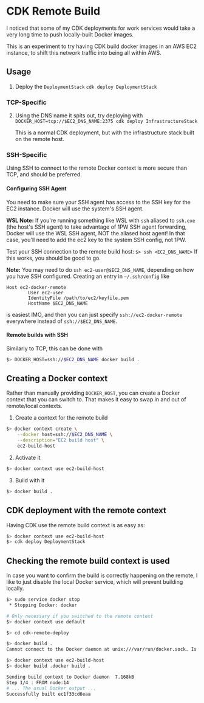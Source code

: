 # CDK Remote Build

I noticed that some of my CDK deployments for work services would take a very long time to push locally-built Docker images.

This is an experiment to try having CDK build docker images in an AWS EC2 instance, to shift this network traffic into being all within AWS.


## Usage

1. Deploy the `DeploymentStack`
    `cdk deploy DeploymentStack`

### TCP-Specific

2. Using the DNS name it spits out, try deploying with
    `DOCKER_HOST=tcp://$EC2_DNS_NAME:2375 cdk deploy InfrastructureStack`
    
    This is a normal CDK deployment, but with the infrastructure stack built on the remote host.

### SSH-Specific

Using SSH to connect to the remote Docker context is more secure than TCP, and should be preferred.

#### Configuring SSH Agent

You need to make sure your SSH agent has access to the SSH key for the EC2 instance. Docker will use the system's SSH agent.

**WSL Note:** If you're running something like WSL with `ssh` aliased to `ssh.exe` (the host's SSH agent) to take advantage of 1PW SSH agent forwarding, Docker will use the WSL SSH agent, NOT the aliased host agent! In that case, you'll need to add the ec2 key to the system SSH config, not 1PW.

Test your SSH connection to the remote build host:
    `$> ssh <EC2_DNS_NAME>`
If this works, you should be good to go.

**Note:** You may need to do `ssh ec2-user@$EC2_DNS_NAME`, depending on how you have SSH configured. Creating an entry in `~/.ssh/config` like
```ssh-config
Host ec2-docker-remote
        User ec2-user
        IdentityFile /path/to/ec2/keyfile.pem
        HostName $EC2_DNS_NAME
```
is easiest IMO, and then you can just specify `ssh://ec2-docker-remote` everywhere instead of `ssh://$EC2_DNS_NAME`.

#### Remote builds with SSH

Similarly to TCP, this can be done with
```bash
$> DOCKER_HOST=ssh://$EC2_DNS_NAME docker build . 
```

## Creating a Docker context

Rather than manually providing `DOCKER_HOST`, you can create a Docker context that you can switch to. That makes it easy to swap in and out of remote/local contexts.


1. Create a context for the remote build

```bash
$> docker context create \
    --docker host=ssh://$EC2_DNS_NAME \
    --description="EC2 build host" \
    ec2-build-host
```

2. Activate it

```bash
$> docker context use ec2-build-host
```

3. Build with it

```bash
$> docker build .
```

## CDK deployment with the remote context

Having CDK use the remote build context is as easy as:
```bash
$> docker context use ec2-build-host
$> cdk deploy DeploymentStack
```
    
## Checking the remote build context is used

In case you want to confirm the build is correctly happening on the remote, I like to just disable the local Docker service, which will prevent building locally.

```bash
$> sudo service docker stop 
 * Stopping Docker: docker

# Only necessary if you switched to the remote context
$> docker context use default

$> cd cdk-remote-deploy

$> docker build .
Cannot connect to the Docker daemon at unix:///var/run/docker.sock. Is the docker daemon running?

$> docker context use ec2-build-host
$> docker build .docker build .

Sending build context to Docker daemon  7.168kB
Step 1/4 : FROM node:14
# ... The usual Docker output ...
Successfully built ec1f33cd6eaa
```